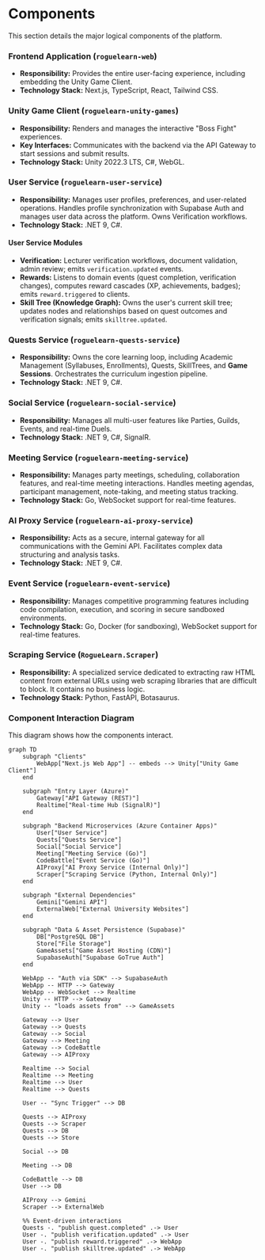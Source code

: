 # **Components**

This section details the major logical components of the platform.

### **Frontend Application (`roguelearn-web`)**

*   **Responsibility:** Provides the entire user-facing experience, including embedding the Unity Game Client.
*   **Technology Stack:** Next.js, TypeScript, React, Tailwind CSS.

### **Unity Game Client (`roguelearn-unity-games`)**

*   **Responsibility:** Renders and manages the interactive "Boss Fight" experiences.
*   **Key Interfaces:** Communicates with the backend via the API Gateway to start sessions and submit results.
*   **Technology Stack:** Unity 2022.3 LTS, C#, WebGL.

### **User Service (`roguelearn-user-service`)**

*   **Responsibility:** Manages user profiles, preferences, and user-related operations. Handles profile synchronization with Supabase Auth and manages user data across the platform. Owns Verification workflows.
*   **Technology Stack:** .NET 9, C#.

#### **User Service Modules**

*   **Verification:** Lecturer verification workflows, document validation, admin review; emits `verification.updated` events.
*   **Rewards:** Listens to domain events (quest completion, verification changes), computes reward cascades (XP, achievements, badges); emits `reward.triggered` to clients.
*   **Skill Tree (Knowledge Graph):** Owns the user's current skill tree; updates nodes and relationships based on quest outcomes and verification signals; emits `skilltree.updated`.

### **Quests Service (`roguelearn-quests-service`)**

*   **Responsibility:** Owns the core learning loop, including Academic Management (Syllabuses, Enrollments), Quests, SkillTrees, and **Game Sessions**. Orchestrates the curriculum ingestion pipeline.
*   **Technology Stack:** .NET 9, C#.

### **Social Service (`roguelearn-social-service`)**

*   **Responsibility:** Manages all multi-user features like Parties, Guilds, Events, and real-time Duels.
*   **Technology Stack:** .NET 9, C#, SignalR.

### **Meeting Service (`roguelearn-meeting-service`)**

*   **Responsibility:** Manages party meetings, scheduling, collaboration features, and real-time meeting interactions. Handles meeting agendas, participant management, note-taking, and meeting status tracking.
*   **Technology Stack:** Go, WebSocket support for real-time features.

### **AI Proxy Service (`roguelearn-ai-proxy-service`)**

*   **Responsibility:** Acts as a secure, internal gateway for all communications with the Gemini API. Facilitates complex data structuring and analysis tasks.
*   **Technology Stack:** .NET 9, C#.

### **Event Service (`roguelearn-event-service`)**

*   **Responsibility:** Manages competitive programming features including code compilation, execution, and scoring in secure sandboxed environments.
*   **Technology Stack:** Go, Docker (for sandboxing), WebSocket support for real-time features.

### **Scraping Service (`RogueLearn.Scraper`)**

*   **Responsibility:** A specialized service dedicated to extracting raw HTML content from external URLs using web scraping libraries that are difficult to block. It contains no business logic.
*   **Technology Stack:** Python, FastAPI, Botasaurus.

<!-- Folded into User Service as modules above -->

### **Component Interaction Diagram**

This diagram shows how the components interact.

```mermaid
graph TD
    subgraph "Clients"
        WebApp["Next.js Web App"] -- embeds --> Unity["Unity Game Client"]
    end

    subgraph "Entry Layer (Azure)"
        Gateway["API Gateway (REST)"]
        Realtime["Real-time Hub (SignalR)"]
    end

    subgraph "Backend Microservices (Azure Container Apps)"
        User["User Service"]
        Quests["Quests Service"]
        Social["Social Service"]
        Meeting["Meeting Service (Go)"]
        CodeBattle["Event Service (Go)"]
        AIProxy["AI Proxy Service (Internal Only)"]
        Scraper["Scraping Service (Python, Internal Only)"]
    end

    subgraph "External Dependencies"
        Gemini["Gemini API"]
        ExternalWeb["External University Websites"]
    end

    subgraph "Data & Asset Persistence (Supabase)"
        DB["PostgreSQL DB"]
        Store["File Storage"]
        GameAssets["Game Asset Hosting (CDN)"]
        SupabaseAuth["Supabase GoTrue Auth"]
    end

    WebApp -- "Auth via SDK" --> SupabaseAuth
    WebApp -- HTTP --> Gateway
    WebApp -- WebSocket --> Realtime
    Unity -- HTTP --> Gateway
    Unity -- "loads assets from" --> GameAssets
    
    Gateway --> User
    Gateway --> Quests
    Gateway --> Social
    Gateway --> Meeting
    Gateway --> CodeBattle
    Gateway --> AIProxy

    Realtime --> Social
    Realtime --> Meeting
    Realtime --> User
    Realtime --> Quests

    User -- "Sync Trigger" --> DB
    
    Quests --> AIProxy
    Quests --> Scraper
    Quests --> DB
    Quests --> Store
    
    Social --> DB
    
    Meeting --> DB
    
    CodeBattle --> DB
    User --> DB

    AIProxy --> Gemini
    Scraper --> ExternalWeb

    %% Event-driven interactions
    Quests -. "publish quest.completed" .-> User
    User -. "publish verification.updated" .-> User
    User -. "publish reward.triggered" .-> WebApp
    User -. "publish skilltree.updated" .-> WebApp
```